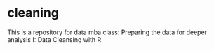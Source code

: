 # cleaning

This is a repository for data mba class: 
Preparing the data for deeper analysis I: Data Cleansing with R 

